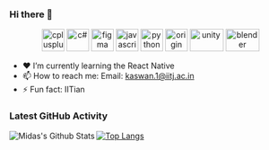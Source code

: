 ### Hi there 👋

<p align="center">
<img src="https://cdn.worldvectorlogo.com/logos/c.svg" alt="cplusplus" width="40" height="40"/> 
<img src="https://brandeps.com/logo-download/C/C-Sharp-logo-vector-01.svg" alt="c#" width="40" height="40"/>
<img src="https://www.vectorlogo.zone/logos/figma/figma-icon.svg" alt="figma" width="40" height="40" margin="50px"/> 
<img src="https://www.svgrepo.com/show/303206/javascript-logo.svg" alt="javascript" width="40" height="40"/>
<img src="https://upload.wikimedia.org/wikipedia/commons/c/c3/Python-logo-notext.svg" alt="python" width="40" height="40"/> 
<img src="https://www.hearne.software/Images/Software-Icons/Software-Header-Icons/Origin-Square.aspx?width=198&height=198" alt="origin" width="40" height="40"/>
<img src="https://upload.wikimedia.org/wikipedia/commons/1/19/Unity_Technologies_logo.svg" alt="unity" width="60" height="40"/>
<img src="https://upload.wikimedia.org/wikipedia/commons/0/0c/Blender_logo_no_text.svg" alt="blender" width="60" height="40"/>
 
<!--
Here are some ideas to get you started:

 ...
- 🌱 I’m currently learning ...
- 👯 I’m looking to collaborate on ...
- 🤔 I’m looking for help with ...
- 💬 Ask me about ...
 ...
- 😄 Pronouns: ...
 ...
-->


- ❤  I’m currently learning the React Native
- 📫 How to reach me: Email: kaswan.1@iitj.ac.in
- ⚡ Fun fact: IITian

### Latest GitHub Activity

<img align="left" alt="Midas's Github Stats" src="https://github-readme-stats.vercel.app/api?username=sanjaykaswan&show_icons=true&hide_border=true&count_private=true&theme=radical" />

[![Top Langs](https://github-readme-stats.vercel.app/api/top-langs/?username=sanjaykaswan&hide_border=true&count_private=true&theme=radical)](https://github.com/anuraghazra/github-readme-stats)
